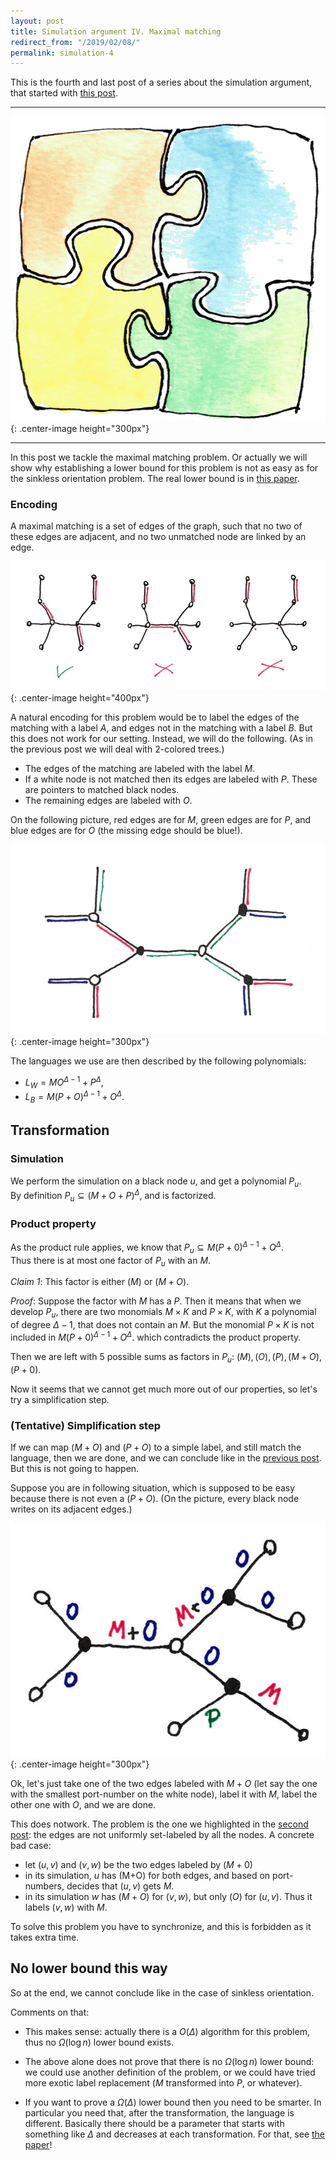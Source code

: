 ```yaml
---
layout: post
title: Simulation argument IV. Maximal matching
redirect_from: "/2019/02/08/"
permalink: simulation-4
---
```


This is the fourth and last post of a series about the simulation argument, that 
started with [this post](./simulation-1). 

---

![](assets/puzzle-4.png){: .center-image height="300px"}

---

In this post we tackle the maximal matching problem. 
Or actually we will show 
why establishing a lower bound for this problem is not as easy as for the 
sinkless orientation problem. 
The real lower bound is in [this paper](https://arxiv.org/abs/1901.02441).
 
### Encoding

A maximal matching is a set of edges of the graph, such that no two of these
edges are adjacent, and no two unmatched node are linked by an edge. 

![](assets/couplage.png){: .center-image height="400px"}

A natural encoding for this problem would be to label the edges of the matching 
with a label $A$, and edges not in the matching with a label $B$. 
But this does not work for our setting. 
Instead, we will do the following. 
(As in the previous post we will deal with 2-colored trees.)

* The edges of the matching are labeled with the label $M$. 
* If a white node is not matched then its edges are labeled with $P$. 
These are pointers to matched black nodes.
* The remaining edges are labeled with $O$. 

On the following picture, red edges are for $M$, green edges are for $P$, and 
blue edges are for $O$ (the missing edge should be blue!).

![](assets/couplage-2.png){: .center-image height="300px"}

The languages we use are then described by the following polynomials:

* $L_W = MO^{\Delta-1}+P^{\Delta}$,
* $L_B = M(P+O)^{\Delta-1} + O^{\Delta}$.

## Transformation

### Simulation

We perform the simulation on a black node $u$, and get a polynomial $P_u$.  
By definition $P_u\subseteq (M+O+P)^{\Delta}$, and is factorized.

### Product property

As the product rule applies, we know that
$P_u \subseteq M(P+0)^{\Delta-1}+O^{\Delta}$.  
Thus there is at most one factor of $P_u$ with an $M$.

*Claim 1*: This factor is either $(M)$ or $(M+O)$.

*Proof*: Suppose the factor with $M$ has a $P$. 
Then it means that when we develop $P_u$,
there are two monomials $M\times K$ and $P\times K$, with $K$ a polynomial
of degree $\Delta-1$, that does not contain an $M$. 
But the monomial $P\times K$ is not included in 
$M(P+0)^{\Delta-1}+O^{\Delta}$. which contradicts the product property. 

Then we are left with 5 possible sums as factors in $P_u$: 
$(M), (O), (P), (M+O), (P+0)$. 

Now it seems that we cannot get much more out of our properties, so let's try a 
simplification step.

### (Tentative) Simplification step

If we can map $(M+O)$ and $(P+O)$ to a simple label, 
and still match the language, 
then we are done, and we can conclude like in the [previous post](./simulation-3). 
But this is not going to happen. 

Suppose you are in following situation, which is supposed to be easy because 
there is not even a $(P+O)$. (On the picture, every black node writes on its 
adjacent edges.)

![](assets/couplage-3.png){: .center-image height="300px"}

Ok, let's just take one of the two edges labeled with $M+O$
(let say the one with the smallest port-number on the white node), 
label it with $M$, label the other one with $O$, and we are done.

This does notwork.
The problem is the one we highlighted in the [second post](./simulation-2): 
the edges are not uniformly set-labeled by all the nodes. 
A concrete bad case:

* let $(u,v)$ and $(v,w)$ be the two edges labeled by $(M+0)$ 
* in its simulation, $u$ has (M+O) for both edges, and based on port-numbers, 
decides that $(u,v)$ gets $M$.
* in its simulation $w$ has $(M+O)$ for $(v,w)$, but only $(O)$ for $(u,v)$. Thus 
it labels $(v,w)$ with $M$.

To solve this problem you have to synchronize, and this is forbidden as it takes 
extra time.

## No lower bound this way

So at the end, we cannot conclude like in the case of sinkless orientation. 

Comments on that:

* This makes sense: actually there is a $O(\Delta)$ 
algorithm for this problem, thus no $\Omega(\log n)$ lower bound exists. 

* The above alone does not prove that there is no $\Omega(\log n)$ lower 
bound: we could use another definition of the problem, or we could have tried 
more exotic label replacement ($M$ transformed into $P$, or whatever). 

* If you want to prove a $\Omega(\Delta)$ lower bound then you need to be 
smarter. In particular you need that, after the transformation, the language is 
different. Basically there should be a parameter that starts with something like 
$\Delta$ and decreases at each transformation. 
For that, see [the paper](https://arxiv.org/abs/1901.02441)!
 



